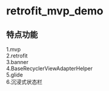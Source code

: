 # retrofit_mvp_demo
## 特点功能
1.mvp<br>
2.retrofit<br>
3.banner<br>
4.BaseRecyclerViewAdapterHelper<br>
5.glide<br>
6.沉浸式状态栏<br>

